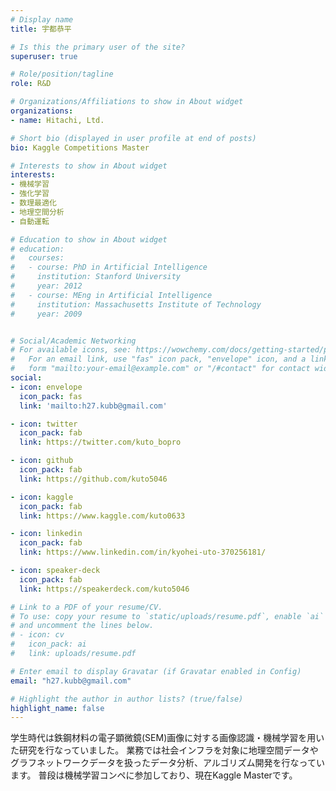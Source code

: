 ```yaml
---
# Display name
title: 宇都恭平

# Is this the primary user of the site?
superuser: true

# Role/position/tagline
role: R&D

# Organizations/Affiliations to show in About widget
organizations:
- name: Hitachi, Ltd.

# Short bio (displayed in user profile at end of posts)
bio: Kaggle Competitions Master

# Interests to show in About widget
interests:
- 機械学習
- 強化学習
- 数理最適化
- 地理空間分析
- 自動運転

# Education to show in About widget
# education:
#   courses:
#   - course: PhD in Artificial Intelligence
#     institution: Stanford University
#     year: 2012
#   - course: MEng in Artificial Intelligence
#     institution: Massachusetts Institute of Technology
#     year: 2009


# Social/Academic Networking
# For available icons, see: https://wowchemy.com/docs/getting-started/page-builder/#icons
#   For an email link, use "fas" icon pack, "envelope" icon, and a link in the
#   form "mailto:your-email@example.com" or "/#contact" for contact widget.
social:
- icon: envelope
  icon_pack: fas
  link: 'mailto:h27.kubb@gmail.com'  

- icon: twitter
  icon_pack: fab
  link: https://twitter.com/kuto_bopro

- icon: github
  icon_pack: fab
  link: https://github.com/kuto5046

- icon: kaggle
  icon_pack: fab
  link: https://www.kaggle.com/kuto0633

- icon: linkedin
  icon_pack: fab
  link: https://www.linkedin.com/in/kyohei-uto-370256181/

- icon: speaker-deck
  icon_pack: fab
  link: https://speakerdeck.com/kuto5046

# Link to a PDF of your resume/CV.
# To use: copy your resume to `static/uploads/resume.pdf`, enable `ai` icons in `params.toml`, 
# and uncomment the lines below.
# - icon: cv
#   icon_pack: ai
#   link: uploads/resume.pdf

# Enter email to display Gravatar (if Gravatar enabled in Config)
email: "h27.kubb@gmail.com"

# Highlight the author in author lists? (true/false)
highlight_name: false
---
```


学生時代は鉄鋼材料の電子顕微鏡(SEM)画像に対する画像認識・機械学習を用いた研究を行なっていました。
業務では社会インフラを対象に地理空間データやグラフネットワークデータを扱ったデータ分析、アルゴリズム開発を行なっています。
普段は機械学習コンペに参加しており、現在Kaggle Masterです。
